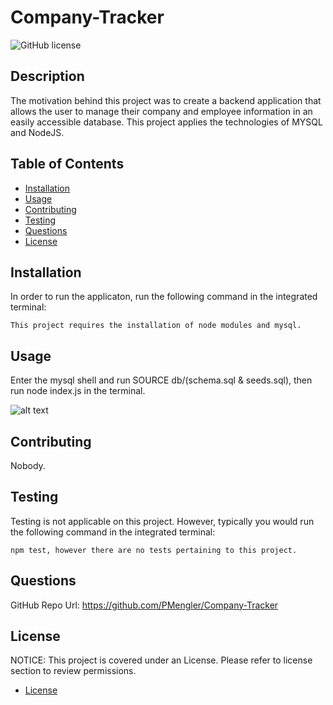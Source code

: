 # Company-Tracker

![GitHub license](https://img.shields.io/badge/license-MIT-blue.svg)

## Description

The motivation behind this project was to create a backend application that allows the user to manage their company and employee information in an easily accessible database. This project applies the technologies of MYSQL and NodeJS.

## Table of Contents

- [Installation](#installation)
- [Usage](#usage)
- [Contributing](#contributing)
- [Testing](#testing)
- [Questions](#questions)
- [License](#license)

## Installation

In order to run the applicaton, run the following command in the integrated terminal:

    This project requires the installation of node modules and mysql.

## Usage

Enter the mysql shell and run SOURCE db/(schema.sql & seeds.sql), then run node index.js in the terminal.

![alt text](https://user-images.githubusercontent.com/114950259/215382491-e3d6830a-78db-4044-ba50-d7d492f08f41.png)

## Contributing

Nobody.

## Testing

Testing is not applicable on this project. However, typically you would run the following command in the integrated terminal:

    npm test, however there are no tests pertaining to this project.

## Questions

GitHub Repo Url: https://github.com/PMengler/Company-Tracker

## License

NOTICE:
This project is covered under an License. Please refer to license section to review permissions.

- [License](#license)

